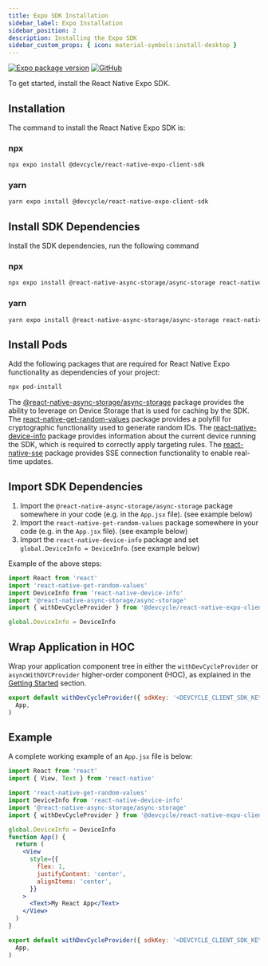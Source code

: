 ```yaml
---
title: Expo SDK Installation
sidebar_label: Expo Installation
sidebar_position: 2
description: Installing the Expo SDK
sidebar_custom_props: { icon: material-symbols:install-desktop }
---
```


[![Expo package version](https://badgen.net/npm/v/@devcycle/react-native-expo-client-sdk)](https://www.npmjs.com/package/@devcycle/react-native-expo-client-sdk)
[![GitHub](https://img.shields.io/github/stars/devcyclehq/js-sdks.svg?style=social&label=Star&maxAge=2592000)](https://github.com/devcyclehq/js-sdks)

To get started, install the React Native Expo SDK.

## Installation

The command to install the React Native Expo SDK is:

[//]: # 'wizard-install-start'

### npx

```bash
npx expo install @devcycle/react-native-expo-client-sdk
```

[//]: # 'wizard-install-end'

### yarn

```bash
yarn expo install @devcycle/react-native-expo-client-sdk
```

## Install SDK Dependencies

Install the SDK dependencies, run the following command

### npx

```bash
npx expo install @react-native-async-storage/async-storage react-native-get-random-values react-native-device-info  react-native-sse
```

### yarn

```bash
yarn expo install @react-native-async-storage/async-storage react-native-get-random-values react-native-device-info react-native-sse
```

## Install Pods

Add the following packages that are required for React Native Expo functionality as dependencies of your project:

```bash
npx pod-install
```

The [@react-native-async-storage/async-storage](https://www.npmjs.com/package/@react-native-async-storage/async-storage) package provides the ability to leverage on Device Storage that is used for caching by the SDK.
The [react-native-get-random-values](https://www.npmjs.com/package/react-native-get-random-values) package provides a polyfill for cryptographic functionality used to generate random IDs.
The [react-native-device-info](https://www.npmjs.com/package/react-native-device-info) package provides information about the current device running the SDK, which is required to correctly apply targeting rules.
The [react-native-sse](https://www.npmjs.com/package/react-native-sse) package provides SSE connection functionality to enable real-time updates.

[//]: # 'wizard-initialize-start'

## Import SDK Dependencies

1.  Import the `@react-native-async-storage/async-storage` package somewhere in your code (e.g. in the `App.jsx` file). (see example below)
2.  Import the `react-native-get-random-values` package somewhere in your code (e.g. in the `App.jsx` file). (see example below)
3.  Import the `react-native-device-info` package and set `global.DeviceInfo = DeviceInfo`. (see example below)

Example of the above steps:

```javascript
import React from 'react'
import 'react-native-get-random-values'
import DeviceInfo from 'react-native-device-info'
import '@react-native-async-storage/async-storage'
import { withDevCycleProvider } from '@devcycle/react-native-expo-client-sdk'

global.DeviceInfo = DeviceInfo
```

## Wrap Application in HOC

Wrap your application component tree in either the `withDevCycleProvider` or `asyncWithDVCProvider` higher-order component (HOC), as explained in the [Getting Started](#getting-started) section.

```jsx
export default withDevCycleProvider({ sdkKey: '<DEVCYCLE_CLIENT_SDK_KEY>' })(
  App,
)
```

[//]: # 'wizard-initialize-end'

## Example

A complete working example of an `App.jsx` file is below:

```jsx
import React from 'react'
import { View, Text } from 'react-native'

import 'react-native-get-random-values'
import DeviceInfo from 'react-native-device-info'
import '@react-native-async-storage/async-storage'
import { withDevCycleProvider } from '@devcycle/react-native-expo-client-sdk'

global.DeviceInfo = DeviceInfo
function App() {
  return (
    <View
      style={{
        flex: 1,
        justifyContent: 'center',
        alignItems: 'center',
      }}
    >
      <Text>My React App</Text>
    </View>
  )
}

export default withDevCycleProvider({ sdkKey: '<DEVCYCLE_CLIENT_SDK_KEY>' })(
  App,
)
```
